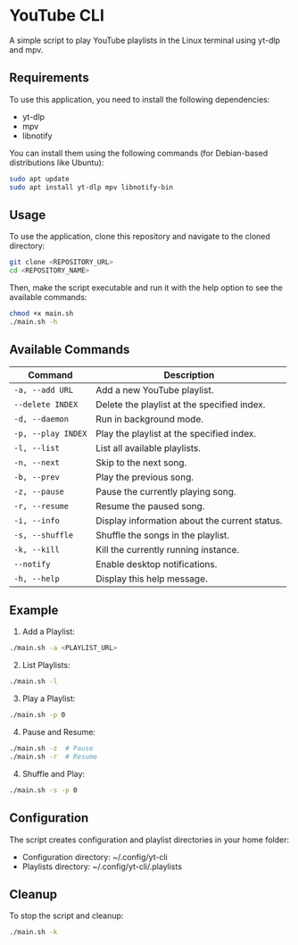 # YouTube CLI

A simple script to play YouTube playlists in the Linux terminal using yt-dlp and mpv.

## Requirements

To use this application, you need to install the following dependencies:

- yt-dlp
- mpv
- libnotify

You can install them using the following commands (for Debian-based distributions like Ubuntu):

```bash
sudo apt update
sudo apt install yt-dlp mpv libnotify-bin
```

## Usage

To use the application, clone this repository and navigate to the cloned directory:

```bash
git clone <REPOSITORY_URL>
cd <REPOSITORY_NAME>
```

Then, make the script executable and run it with the help option to see the available commands:

```bash
chmod +x main.sh
./main.sh -h
```

## Available Commands

| Command            | Description                                  |
|--------------------|----------------------------------------------|
| `-a, --add URL`    | Add a new YouTube playlist.                  |
| `--delete INDEX`   | Delete the playlist at the specified index.  |
| `-d, --daemon`     | Run in background mode.                      |
| `-p, --play INDEX` | Play the playlist at the specified index.    |
| `-l, --list`       | List all available playlists.                |
| `-n, --next`       | Skip to the next song.                       |
| `-b, --prev`       | Play the previous song.                      |
| `-z, --pause`      | Pause the currently playing song.            |
| `-r, --resume`     | Resume the paused song.                      |
| `-i, --info`       | Display information about the current status.|
| `-s, --shuffle`    | Shuffle the songs in the playlist.           |
| `-k, --kill`       | Kill the currently running instance.         |
| `--notify`         | Enable desktop notifications.                |
| `-h, --help`       | Display this help message.                   |


## Example

1. Add a Playlist:

```bash
./main.sh -a <PLAYLIST_URL>
```

2. List Playlists:

```bash
./main.sh -l
```

3. Play a Playlist:

```bash
./main.sh -p 0
```

4. Pause and Resume:

```bash
./main.sh -z  # Pause
./main.sh -r  # Resume
```

4. Shuffle and Play:

```bash
./main.sh -s -p 0
```

## Configuration

The script creates configuration and playlist directories in your home folder:

- Configuration directory: ~/.config/yt-cli
- Playlists directory: ~/.config/yt-cli/.playlists

## Cleanup

To stop the script and cleanup:

```bash
./main.sh -k
```